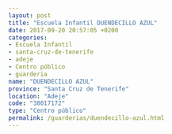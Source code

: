 ```yaml
---
layout: post
title: "Escuela Infantil DUENDECILLO AZUL"
date: 2017-09-20 20:57:05 +0200
categories:
- Escuela Infantil
- santa-cruz-de-tenerife
- adeje
- Centro público
- guarderia
name: "DUENDECILLO AZUL"
province: "Santa Cruz de Tenerife"
location: "Adeje"
code: "38017172"
type: "Centro público"
permalink: /guarderias/duendecillo-azul.html
---
```


